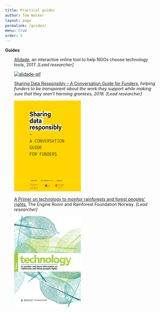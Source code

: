 ```yaml
---
title: Practical guides
author: Tom Walker
layout: page
permalink: /guides/
menu: true
order: 5
---
```


<p><strong>Guides</strong></p>

<p style="padding-left: 30px;"><a href="https://alidade.tech/" target="_blank">Alidade</a>, an interactive online tool to help NGOs choose technology tools, 2017. <em>[Lead researcher]</em></p>

<p style="padding-left: 30px;"><a href="https://alidade.tech/" target="_blank"><img src="/assets/img/alidade.gif" alt="alidade-gif" height="340" width="550"></a></p> 

<p style="padding-left: 30px;"><a href="http://www.ariadne-network.eu/sharing-data-responsibly-conversation-guide-funders/" target="_blank">Sharing Data Responsibly – A Conversation Guide for Funders</a>, <em>helping funders to be transparent about the work they support while making sure that they aren’t harming grantees, 2018. [Lead researcher]</em></p>

<p style="padding-left: 30px;"><a href="http://www.ariadne-network.eu/sharing-data-responsibly-conversation-guide-funders/" target="_blank"><img src="/assets/img/data-sharing-conversation-guide.png" alt="data-sharing" height="300" width="220"></a></p> 

<p style="padding-left: 30px;"><a href="https://library.theengineroom.org/rainforest-tech/" target="_blank">A Primer on technology to monitor rainforests and forest peoples&#39; rights</a>, The Engine Room and Rainforest Foundation Norway. <em>[Lead researcher] </em>  </p>

<p style="padding-left: 30px;"><a href="https://library.theengineroom.org/rainforest-tech/" target="_blank"><img src="/assets/img/rainforest-technology-cover.png" alt="rainforest-technology" height="300" width="220"></a></p> 


